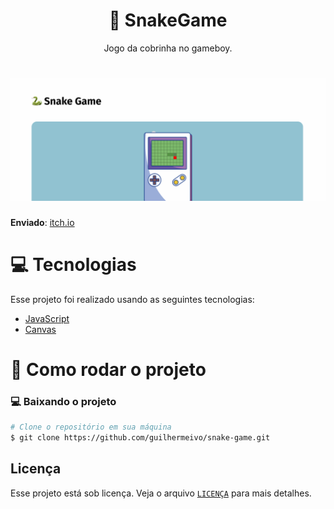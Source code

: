 <h1 align="center">
  🐍 SnakeGame
</h1>

<p align="center">
  Jogo da cobrinha no gameboy.
</p>

<h1 align="center">
    <img alt="cover" src=".github/cover.png" />
</h1>

**Enviado**: [itch.io](https://itch.io/jam/game-off-2021/rate/1260575)

# :computer: Tecnologias

Esse projeto foi realizado usando as seguintes tecnologias:

<ul>
  <li><a href="https://www.javascript.com/">JavaScript</a></li>
  <li><a href="https://developer.mozilla.org/docs/Web/API/Canvas_API">Canvas</a></li>
</ul>

# :construction_worker: Como rodar o projeto

### :computer: Baixando o projeto

```bash
# Clone o repositório em sua máquina
$ git clone https://github.com/guilhermeivo/snake-game.git
```

## Licença

Esse projeto está sob licença. Veja o arquivo [`LICENÇA`](https://github.com/guilhermeivo/snake-game/blob/master/LICENSE) para mais detalhes.